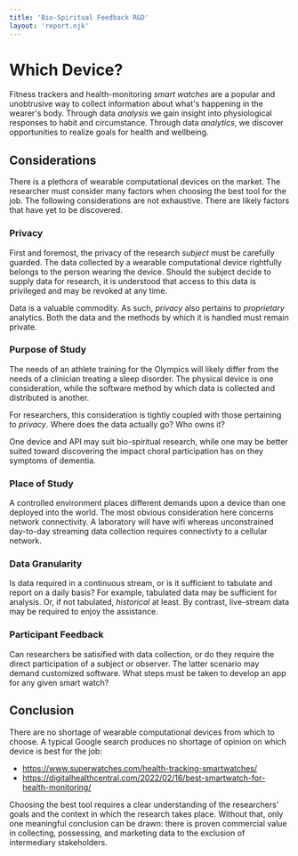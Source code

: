 ```yaml
---
title: 'Bio-Spiritual Feedback R&D'
layout: 'report.njk'
---
```


# Which Device?

Fitness trackers and health-monitoring _smart watches_ are a popular and unobtrusive way to collect information about what's happening in the wearer's body. Through data _analysis_ we gain insight into physiological responses to habit and circumstance. Through data _analytics_, we discover opportunities to realize goals for health and wellbeing.

## Considerations

There is a plethora of wearable computational devices on the market. The researcher must consider many factors when choosing the best tool for the job. The following considerations are not exhaustive. There are likely factors that have yet to be discovered.

### Privacy

First and foremost, the privacy of the research _subject_ must be carefully guarded. The data collected by a wearable computational device rightfully belongs to the person wearing the device. Should the subject decide to supply data for research, it is understood that access to this data is privileged and may be revoked at any time.

Data is a valuable commodity. As such, _privacy_ also pertains to _proprietary_ analytics. Both the data and the methods by which it is handled must remain private.

### Purpose of Study

The needs of an athlete training for the Olympics will likely differ from the needs of a clinician treating a sleep disorder. The physical device is one consideration, while the software method by which data is collected and distributed is another.

For researchers, this consideration is tightly coupled with those pertaining to _privacy_. Where does the data actually go? Who owns it?

One device and API may suit bio-spiritual research, while one may be better suited toward discovering the impact choral participation has on they symptoms of dementia.

### Place of Study

A controlled environment places different demands upon a device than one deployed into the world. The most obvious consideration here concerns network connectivity. A laboratory will have wifi whereas unconstrained day-to-day streaming data collection requires connectivty to a cellular network.

### Data Granularity

Is data required in a continuous stream, or is it sufficient to tabulate and report on a daily basis? For example, tabulated data may be sufficient for analysis. Or, if not tabulated, _historical_ at least. By contrast, live-stream data may be required to enjoy the assistance. 

### Participant Feedback

Can researchers be satisified with data collection, or do they require the direct participation of a subject or observer. The latter scenario may demand customized software. What steps must be taken to develop an app for any given smart watch?

## Conclusion

There are no shortage of wearable computational devices from which to choose. A typical Google search produces no shortage of opinion on which device is best for the job:

- https://www.superwatches.com/health-tracking-smartwatches/
- https://digitalhealthcentral.com/2022/02/16/best-smartwatch-for-health-monitoring/

Choosing the best tool requires a clear understanding of the researchers' goals and the context in which the research takes place. Without that, only one meaningful conclusion can be drawn: there is proven commercial value in collecting, possessing, and marketing data to the exclusion of intermediary stakeholders.


